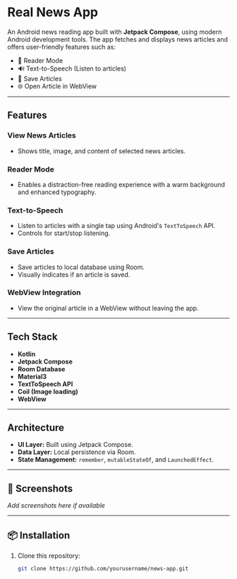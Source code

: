 # Real News App

An Android news reading app built with **Jetpack Compose**, using modern Android development tools. The app fetches and displays news articles and offers user-friendly features such as:

- 📰 Reader Mode
- 🔊 Text-to-Speech (Listen to articles)
- 💾 Save Articles
- 🌐 Open Article in WebView

---

## Features

###  View News Articles
- Shows title, image, and content of selected news articles.

###  Reader Mode
- Enables a distraction-free reading experience with a warm background and enhanced typography.

###  Text-to-Speech
- Listen to articles with a single tap using Android's `TextToSpeech` API.
- Controls for start/stop listening.

###  Save Articles
- Save articles to local database using Room.
- Visually indicates if an article is saved.

###  WebView Integration
- View the original article in a WebView without leaving the app.

---

##  Tech Stack

- **Kotlin**
- **Jetpack Compose**
- **Room Database**
- **Material3**
- **TextToSpeech API**
- **Coil (Image loading)**
- **WebView**

---

##  Architecture

- **UI Layer:** Built using Jetpack Compose.
- **Data Layer:** Local persistence via Room.
- **State Management:** `remember`, `mutableStateOf`, and `LaunchedEffect`.

---

## 📸 Screenshots

_Add screenshots here if available_

---

## 📦 Installation

1. Clone this repository:
   ```bash
   git clone https://github.com/yourusername/news-app.git
